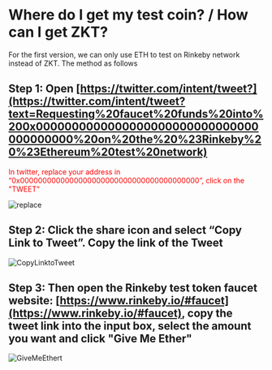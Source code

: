 # Where do I get my test coin? / How can I get ZKT?

For the first version, we can only use ETH to test on Rinkeby network instead of ZKT. The method as follows

## Step 1: Open [https://twitter.com/intent/tweet?](https://twitter.com/intent/tweet?text=Requesting%20faucet%20funds%20into%200x0000000000000000000000000000000000000000%20on%20the%20%23Rinkeby%20%23Ethereum%20test%20network)  

<font color='red'> In twitter, replace your address in “0x0000000000000000000000000000000000000000”, click on the "TWEET" </font>

![replace](https://file.zktube.io/images/whitepaper/replace.png)

## Step 2: Click the share icon and select “Copy Link to Tweet”.  Copy the link of the Tweet

![CopyLinktoTweet](https://file.zktube.io/images/whitepaper/CopyLinktoTweet.png)

## Step 3: Then open the Rinkeby test token faucet website:  [https://www.rinkeby.io/#faucet](https://www.rinkeby.io/#faucet), copy the tweet link into the input box, select the amount you want and click "Give Me Ether"

![GiveMeEthert](https://file.zktube.io/images/whitepaper/GiveMeEther.png)

